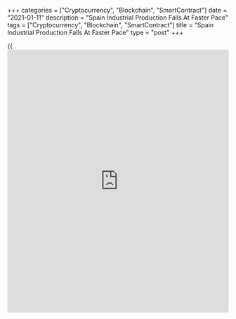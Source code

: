 +++
categories = ["Cryptocurrency", "Blockchain", "SmartContract"]
date = "2021-01-11"
description = "Spain Industrial Production Falls At Faster Pace"
tags = ["Cryptocurrency", "Blockchain", "SmartContract"]
title = "Spain Industrial Production Falls At Faster Pace"
type = "post"
+++

{{<iframe id="large-banner" src="https://www.bounty.group/#slide=24.0" width="100%" height="600" scrolling="no" style="border: 0px solid rgb(216, 221, 230); border-radius: 3px;">}}

Spain industrial production declined at a faster pace in November driven
by the weakness in energy and capital goods output, figures released by
the statistical office INE showed Monday.

Industrial production decreased by adjusted 3.8 percent from the last
year, bigger than the 1.6 percent fall seen in October. Economists had
forecast an annual fall of 2.6 percent.

Meanwhile, on an unadjusted basis, the decline in industrial output
slowed to 2 percent from 6.2 percent.

Among components, capital goods output decreased 7.1 percent and energy
production was down 7.8 percent. Consumer goods output fell 3.6 percent.
Meanwhile, intermediate goods production was up 1.2 percent.

Month-on-month, industrial production dropped for the first time in four
months. Production slid 0.9 percent, following a 0.5 percent rise a
month ago.

For comments and feedback [contact](https://www.playgroundfx.com/contact/): editorial@rtt[news](https://www.letsplayfx.com/blog/forex-news-website/).com

[Economic News][1]

 **What parts of the world are seeing the best (and worst) economic
performances lately? Click[here][2] to check out our [Econ Scorecard][2]
and find out! See up-to-the-moment [ranking](https://www.playgroundfx.com/blog/crypto-exchange-ranking/)s for the best and worst
performers in [GDP][3], [unemployment rate][4], [inflation][5] and much
more.**

   1. www.rtt[news](https://www.letsplayfx.com/blog/forex-news-website/).com/Content/EconomicNews.aspx
   2. www.rtt[news](https://www.letsplayfx.com/blog/forex-news-website/).com/economic-scorecard/world-rank/industrial-production/highest-performance.aspx
   3. www.rtt[news](https://www.letsplayfx.com/blog/forex-news-website/).com/economic-scorecard/world-rank/GDP/highest-performance.aspx
   4. www.rtt[news](https://www.letsplayfx.com/blog/forex-news-website/).com/economic-scorecard/world-rank/unemployment-rate/lowest-performance.aspx
   5. www.rtt[news](https://www.letsplayfx.com/blog/forex-news-website/).com/economic-scorecard/world-rank/CPI/highest-performance.aspx